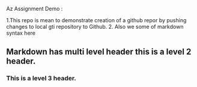 Az Assignment Demo :

1.This repo is mean to demonstrate creation of a github repor  by pushing changes to local gti repository to Github.
2. Also we some of markdown syntax here

## Markdown has multi level header this is a level 2 header.
### This is a level 3 header.	
